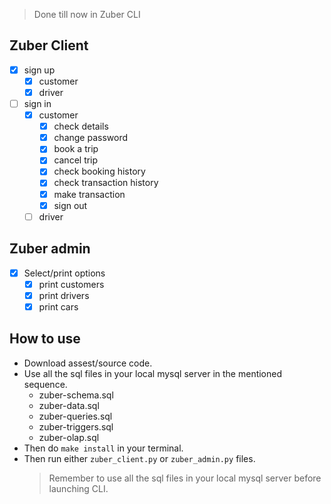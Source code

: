 > Done till now in Zuber CLI
## Zuber Client
- [x] sign up
  - [x] customer
  - [x] driver
- [ ] sign in
    - [x] customer
        - [x] check details
        - [x] change password
        - [x] book a trip
        - [x] cancel trip
        - [x] check booking history
        - [x] check transaction history
        - [x] make transaction 
        - [x] sign out
    - [ ] driver
## Zuber admin
- [x] Select/print options
    - [x] print customers
    - [x] print drivers
    - [x] print cars
## How to use
- Download assest/source code.
- Use all the sql files in your local mysql server in the mentioned sequence.
  - zuber-schema.sql
  - zuber-data.sql
  - zuber-queries.sql
  - zuber-triggers.sql
  - zuber-olap.sql
- Then do `make install` in your terminal.
- Then run either `zuber_client.py` or `zuber_admin.py` files.
  > Remember to use all the sql files in your local mysql server before launching CLI.
